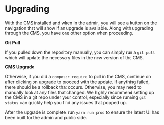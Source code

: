 # Upgrading

With the CMS installed and when in the admin, you will see a button on the navigation that will show if an upgrade is available. Along with upgrading through the CMS, you have one other option when proceeding.

**Git Pull**

If you pulled down the repository manually, you can simply run a `git pull` which will update the necessary files in the new version of the CMS.

**CMS Upgrade**

Otherwise, if you did a `composer require` to pull in the CMS, continue on after clicking on upgrade to proceed with the update. If anything failed, there should be a rollback that occurs. Otherwise, you may need to manually look at any files that changed. We highly recommend setting up the CMS in a git repo under your control, especially since running `git status` can quickly help you find any issues that popped up.

After the upgrade is complete, run `yarn run prod` to ensure the latest UI has been built for the admin and public side.

